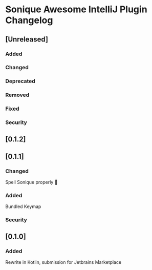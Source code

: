 <!-- Keep a Changelog guide -> https://keepachangelog.com -->

# Sonique Awesome IntelliJ Plugin Changelog

## [Unreleased]
### Added

### Changed

### Deprecated

### Removed

### Fixed

### Security
## [0.1.2]

## [0.1.1]
### Changed
Spell Sonique properly :facepalm:
### Added
Bundled Keymap


### Security

## [0.1.0]
### Added
Rewrite in Kotlin, submission for Jetbrains Marketplace 


